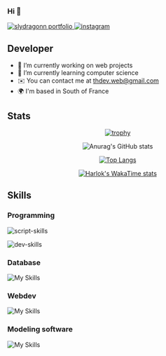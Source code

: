 ### Hi 👋

<!--
**unkn0wndfbx/unkn0wndfbx** is a ✨ _special_ ✨ repository because its `README.md` (this file) appears on your GitHub profile.

Here are some ideas to get you started:
-->
<p>
  <a href="https://thdev.vercel.app/">
    <img alt="slydragonn portfolio" title="My Portfolio" src="https://custom-icon-badges.demolab.com/badge/Portfolio-grey.svg?logo=website"/>
  </a>
  <a href="https://www.instagram.com/thdevweb/">
    <img alt="instagram" title="Instagram" src="https://custom-icon-badges.demolab.com/badge/Instagram-white.svg?logo=instagram"/>
  </a>
</p>

## Developer

- 🔭 I’m currently working on web projects
- 🌱 I’m currently learning computer science
- ✉️ You can contact me at [thdev.web@gmail.com](mailto:thdev.web@gmail.com)
- 🌍 I'm based in South of France

## Stats

<div align="center">

[![trophy](https://github-profile-trophy.vercel.app/?username=unkn0wndfbx&theme=dracula&margin-w=20)](https://github.com/ryo-ma/github-profile-trophy)

</div>

<div align="center">

![Anurag's GitHub stats](https://github-readme-stats.vercel.app/api?username=unkn0wndfbx&show_icons=true&theme=dracula)

</div>

<div align="center">

[![Top Langs](https://github-readme-stats.vercel.app/api/top-langs/?username=unkn0wndfbx&layout=compact&theme=dracula)](https://github.com/yushi1007)

</div>

<div align="center">

[![Harlok's WakaTime stats](https://github-readme-stats.vercel.app/api/wakatime?username=thdev&theme=dracula)](https://github.com/anuraghazra/github-readme-stats)

</div>

## Skills 

### Programming
![script-skills](https://skillicons.dev/icons?i=python,php)

![dev-skills](https://skillicons.dev/icons?i=java,arduino,flutter)

### Database
![My Skills](https://skillicons.dev/icons?i=mysql,firebase)

### Webdev
![My Skills](https://skillicons.dev/icons?i=html,css,react,tailwind,threejs,javascript,nodejs)

### Modeling software
![My Skills](https://skillicons.dev/icons?i=ae,ps,figma,blender)

